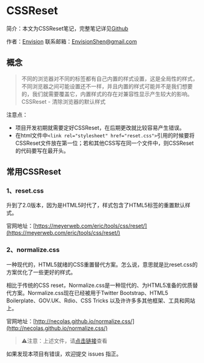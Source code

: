 # CSSReset

简介：本文为CSSReset笔记，完整笔记详见[Github](https://github.com/MrEnvision/Front-end_learning_notes)

作者：[Envision](https://github.com/MrEnvision) 联系邮箱：[EnvisionShen@gmail.com](mailto:EnvisionShen@gmail.com)

## 概念

> 不同的浏览器对不同的标签都有自己内置的样式设置，这是全局性的样式，不同浏览器之间可能设置还不一样，并且内置的样式可能并不是我们想要的，我们就需要覆盖它，内置样式的存在对兼容性显示产生较大的影响。 CSSReset - 清除浏览器的默认样式

注意点：

* 项目开发初期就需要定好CSSReset，在后期更改就比较容易产生错误。
* 在html文件中`<link rel="stylesheet" href="reset.css">`引用的时候要将CSSReset文件放在第一位；若和其他CSS写在同一个文件中，则CSSReset的代码要写在最开头。

## 常用CSSReset

### 1、reset.css

升到了2.0版本，因为是HTML5时代了，样式包含了HTML5标签的重置默认样式。

官网地址：[https://meyerweb.com/eric/tools/css/reset/](https://meyerweb.com/eric/tools/css/reset/)

### 2、normalize.css

一种现代的，HTML5就绪的CSS重置替代方案。怎么说，意思就是比reset.css的方案优化了一些更好的样式。

相比于传统的CSS reset，Normalize.css是一种现代的、为HTML5准备的优质替代方案。Normalize.css现在已经被用于Twitter Bootstrap、HTML5 Boilerplate、GOV.UK、Rdio、CSS Tricks 以及许许多多其他框架、工具和网站上。

官网地址：[http://necolas.github.io/normalize.css/](http://necolas.github.io/normalize.css/)

> ⚠️注意：上述文件，请[点击链接](https://github.com/MrEnvision/Front-end_learning_notes/tree/e271cf028afb432007c228479fafc70df6e880c6/前端基础/CSS/专题笔记/CSSReset/README.md)查看

如果发现本项目有错误，欢迎提交 issues 指正。

